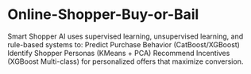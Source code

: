 # Online-Shopper-Buy-or-Bail
Smart Shopper AI uses supervised learning, unsupervised learning, and rule-based systems to:  Predict Purchase Behavior (CatBoost/XGBoost)  Identify Shopper Personas (KMeans + PCA)  Recommend Incentives (XGBoost Multi-class) for personalized offers that maximize conversion.
